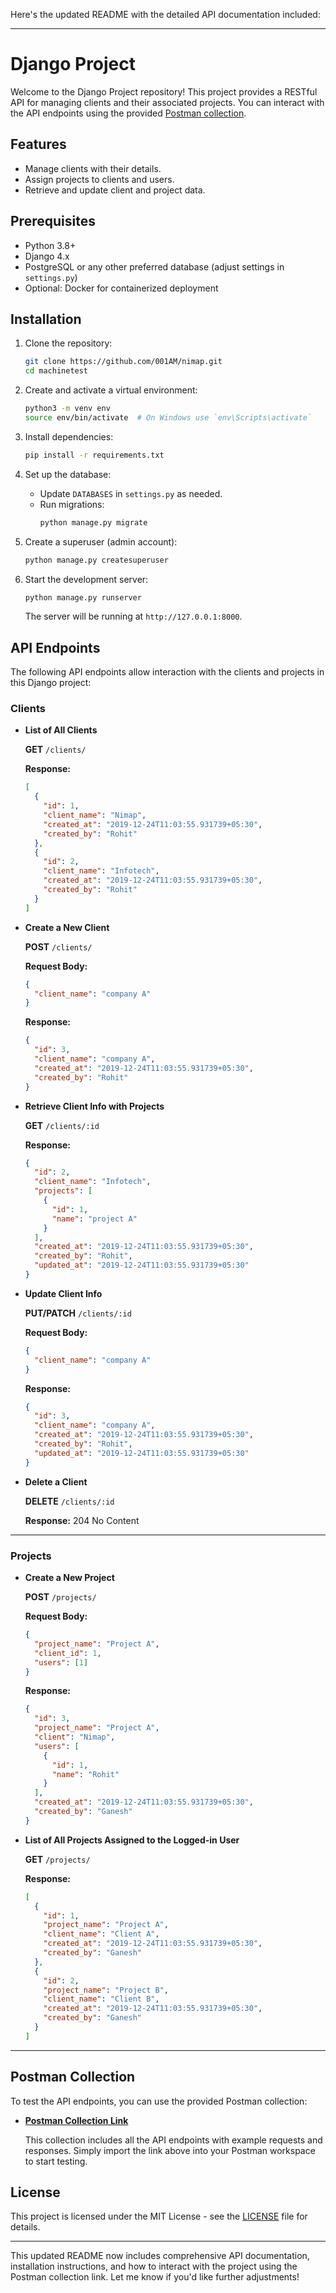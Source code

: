 Here's the updated README with the detailed API documentation included:

---

# Django Project

Welcome to the Django Project repository! This project provides a RESTful API for managing clients and their associated projects. You can interact with the API endpoints using the provided [Postman collection](https://app.getpostman.com/join-team?invite_code=30ba54f70aa76d222fa87e1cc99a09d9&target_code=8d2b7e6de73a907e3969c7b95cd91458).

## Features

- Manage clients with their details.
- Assign projects to clients and users.
- Retrieve and update client and project data.

## Prerequisites

- Python 3.8+
- Django 4.x
- PostgreSQL or any other preferred database (adjust settings in `settings.py`)
- Optional: Docker for containerized deployment

## Installation

1. Clone the repository:
   ```bash
   git clone https://github.com/001AM/nimap.git
   cd machinetest
   ```

2. Create and activate a virtual environment:
   ```bash
   python3 -m venv env
   source env/bin/activate  # On Windows use `env\Scripts\activate`
   ```

3. Install dependencies:
   ```bash
   pip install -r requirements.txt
   ```

4. Set up the database:
   - Update `DATABASES` in `settings.py` as needed.
   - Run migrations:
     ```bash
     python manage.py migrate
     ```

5. Create a superuser (admin account):
   ```bash
   python manage.py createsuperuser
   ```

6. Start the development server:
   ```bash
   python manage.py runserver
   ```

   The server will be running at `http://127.0.0.1:8000`.

## API Endpoints

The following API endpoints allow interaction with the clients and projects in this Django project:

### Clients

- **List of All Clients**

  **GET** `/clients/`

  **Response:**
  ```json
  [
    {
      "id": 1,
      "client_name": "Nimap",
      "created_at": "2019-12-24T11:03:55.931739+05:30",
      "created_by": "Rohit"
    },
    {
      "id": 2,
      "client_name": "Infotech",
      "created_at": "2019-12-24T11:03:55.931739+05:30",
      "created_by": "Rohit"
    }
  ]
  ```

- **Create a New Client**

  **POST** `/clients/`

  **Request Body:**
  ```json
  {
    "client_name": "company A"
  }
  ```

  **Response:**
  ```json
  {
    "id": 3,
    "client_name": "company A",
    "created_at": "2019-12-24T11:03:55.931739+05:30",
    "created_by": "Rohit"
  }
  ```

- **Retrieve Client Info with Projects**

  **GET** `/clients/:id`

  **Response:**
  ```json
  {
    "id": 2,
    "client_name": "Infotech",
    "projects": [
      {
        "id": 1,
        "name": "project A"
      }
    ],
    "created_at": "2019-12-24T11:03:55.931739+05:30",
    "created_by": "Rohit",
    "updated_at": "2019-12-24T11:03:55.931739+05:30"
  }
  ```

- **Update Client Info**

  **PUT/PATCH** `/clients/:id`

  **Request Body:**
  ```json
  {
    "client_name": "company A"
  }
  ```

  **Response:**
  ```json
  {
    "id": 3,
    "client_name": "company A",
    "created_at": "2019-12-24T11:03:55.931739+05:30",
    "created_by": "Rohit",
    "updated_at": "2019-12-24T11:03:55.931739+05:30"
  }
  ```

- **Delete a Client**

  **DELETE** `/clients/:id`

  **Response:** 204 No Content

---

### Projects

- **Create a New Project**

  **POST** `/projects/`

  **Request Body:**
  ```json
  {
    "project_name": "Project A",
    "client_id": 1,
    "users": [1]
  }
  ```

  **Response:**
  ```json
  {
    "id": 3,
    "project_name": "Project A",
    "client": "Nimap",
    "users": [
      {
        "id": 1,
        "name": "Rohit"
      }
    ],
    "created_at": "2019-12-24T11:03:55.931739+05:30",
    "created_by": "Ganesh"
  }
  ```

- **List of All Projects Assigned to the Logged-in User**

  **GET** `/projects/`

  **Response:**
  ```json
  [
    {
      "id": 1,
      "project_name": "Project A",
      "client_name": "Client A",
      "created_at": "2019-12-24T11:03:55.931739+05:30",
      "created_by": "Ganesh"
    },
    {
      "id": 2,
      "project_name": "Project B",
      "client_name": "Client B",
      "created_at": "2019-12-24T11:03:55.931739+05:30",
      "created_by": "Ganesh"
    }
  ]
  ```

---

## Postman Collection

To test the API endpoints, you can use the provided Postman collection:

- [**Postman Collection Link**](https://app.getpostman.com/join-team?invite_code=30ba54f70aa76d222fa87e1cc99a09d9&target_code=8d2b7e6de73a907e3969c7b95cd91458)

   This collection includes all the API endpoints with example requests and responses. Simply import the link above into your Postman workspace to start testing.


## License

This project is licensed under the MIT License - see the [LICENSE](LICENSE) file for details.

---

This updated README now includes comprehensive API documentation, installation instructions, and how to interact with the project using the Postman collection link. Let me know if you'd like further adjustments!
